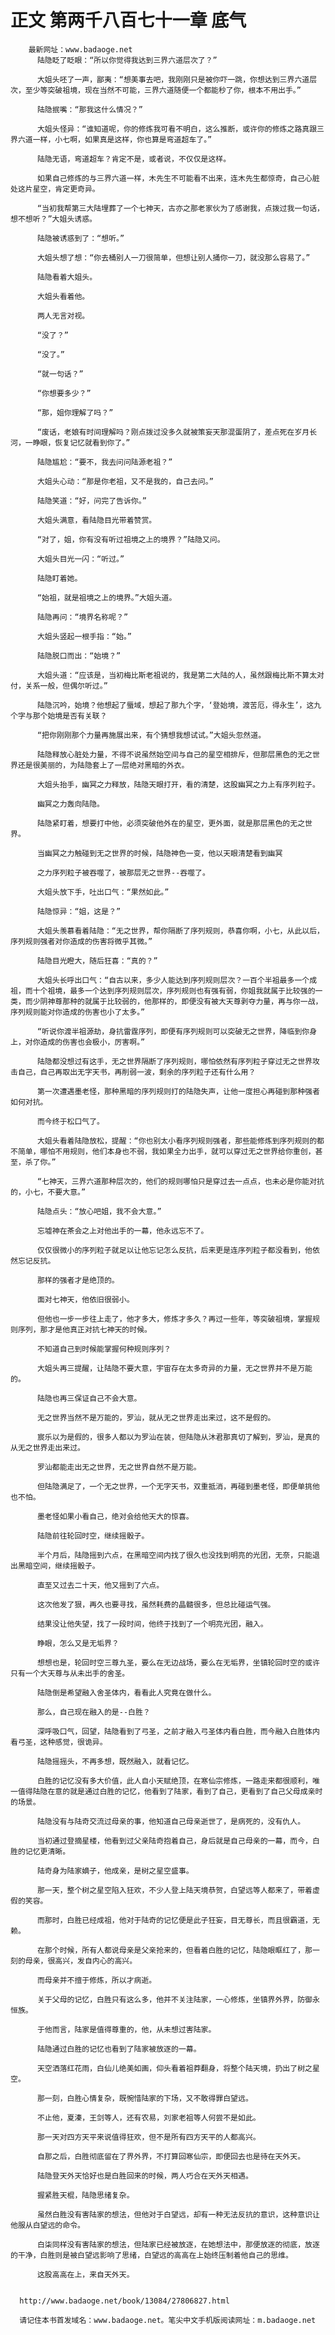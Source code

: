 # 正文 第两千八百七十一章 底气
        最新网址：www.badaoge.net
          陆隐眨了眨眼：“所以你觉得我达到三界六道层次了？”
      
          大姐头呸了一声，鄙夷：“想美事去吧，我刚刚只是被你吓一跳，你想达到三界六道层次，至少等突破祖境，现在当然不可能，三界六道随便一个都能秒了你，根本不用出手。”
      
          陆隐抿嘴：“那我这什么情况？”
      
          大姐头怪异：“谁知道呢，你的修炼我可看不明白，这么推断，或许你的修炼之路真跟三界六道一样，小七啊，如果真是这样，你也算是弯道超车了。”
      
          陆隐无语，弯道超车？肯定不是，或者说，不仅仅是这样。
      
          如果自己修炼的与三界六道一样，木先生不可能看不出来，连木先生都惊奇，自己心脏处这片星空，肯定更奇异。
      
          “当初我帮第三大陆埋葬了一个七神天，古亦之那老家伙为了感谢我，点拨过我一句话，想不想听？”大姐头诱惑。
      
          陆隐被诱惑到了：“想听。”
      
          大姐头想了想：“你去桶别人一刀很简单，但想让别人捅你一刀，就没那么容易了。”
      
          陆隐看着大姐头。
      
          大姐头看着他。
      
          两人无言对视。
      
          “没了？”
      
          “没了。”
      
          “就一句话？”
      
          “你想要多少？”
      
          “那，姐你理解了吗？”
      
          “废话，老娘有时间理解吗？刚点拨过没多久就被策妄天那混蛋阴了，差点死在岁月长河，一睁眼，恢复记忆就看到你了。”
      
          陆隐尴尬：“要不，我去问问陆源老祖？”
      
          大姐头心动：“那是你老祖，又不是我的，自己去问。”
      
          陆隐笑道：“好，问完了告诉你。”
      
          大姐头满意，看陆隐目光带着赞赏。
      
          “对了，姐，你有没有听过祖境之上的境界？”陆隐又问。
      
          大姐头目光一闪：“听过。”
      
          陆隐盯着她。
      
          “始祖，就是祖境之上的境界。”大姐头道。
      
          陆隐再问：“境界名称呢？”
      
          大姐头竖起一根手指：“始。”
      
          陆隐脱口而出：“始境？”
      
          大姐头道：“应该是，当初梅比斯老祖说的，我是第二大陆的人，虽然跟梅比斯不算太对付，关系一般，但偶尔听过。”
      
          陆隐沉吟，始境？他想起了蜃域，想起了那九个字，‘登始境，渡苦厄，得永生’，这九个字与那个始境是否有关联？
      
          “把你刚刚那个力量再施展出来，有个猜想我想试试。”大姐头忽然道。
      
          陆隐释放心脏处力量，不得不说虽然始空间与自己的星空相排斥，但那层黑色的无之世界还是很美丽的，为陆隐套上了一层绝对黑暗的外衣。
      
          大姐头抬手，幽冥之力释放，陆隐天眼打开，看的清楚，这股幽冥之力上有序列粒子。
      
          幽冥之力轰向陆隐。
      
          陆隐紧盯着，想要打中他，必须突破他外在的星空，更外面，就是那层黑色的无之世界。
      
          当幽冥之力触碰到无之世界的时候，陆隐神色一变，他以天眼清楚看到幽冥
      
          之力序列粒子被吞噬了，被那层无之世界--吞噬了。
      
          大姐头放下手，吐出口气：“果然如此。”
      
          陆隐惊异：“姐，这是？”
      
          大姐头羡慕看着陆隐：“无之世界，帮你隔断了序列规则，恭喜你啊，小七，从此以后，序列规则强者对你造成的伤害将微乎其微。”
      
          陆隐目光瞪大，随后狂喜：“真的？”
      
          大姐头长呼出口气：“自古以来，多少人能达到序列规则层次？一百个半祖最多一个成祖，而十个祖境，最多一个达到序列规则层次，序列规则也有强有弱，你姐我就属于比较强的一类，而少阴神尊那种的就属于比较弱的，他那样的，即便没有被大天尊剥夺力量，再与你一战，序列规则能对你造成的伤害也小了太多。”
      
          “听说你渡半祖源劫，身抗雷霆序列，即便有序列规则可以突破无之世界，降临到你身上，对你造成的伤害也会极小，厉害啊。”
      
          陆隐都没想过有这手，无之世界隔断了序列规则，哪怕依然有序列粒子穿过无之世界攻击自己，自己再取出无字天书，再削弱一波，剩余的序列粒子还有什么用？
      
          第一次遭遇墨老怪，那种黑暗的序列规则打的陆隐失声，让他一度担心再碰到那种强者如何对抗。
      
          而今终于松口气了。
      
          大姐头看着陆隐放松，提醒：“你也别太小看序列规则强者，那些能修炼到序列规则的都不简单，哪怕不用规则，他们本身也不弱，我如果全力出手，就可以穿过无之世界给你重创，甚至，杀了你。”
      
          “七神天，三界六道那种层次的，他们的规则哪怕只是穿过去一点点，也未必是你能对抗的，小七，不要大意。”
      
          陆隐点头：“放心吧姐，我不会大意。”
      
          忘墟神在茶会之上对他出手的一幕，他永远忘不了。
      
          仅仅很微小的序列粒子就足以让他忘记怎么反抗，后来更是连序列粒子都没看到，他依然忘记反抗。
      
          那样的强者才是绝顶的。
      
          面对七神天，他依旧很弱小。
      
          但他也一步一步往上走了，他才多大，修炼才多久？再过一些年，等突破祖境，掌握规则序列，那才是他真正对抗七神天的时候。
      
          不知道自己到时候能掌握何种规则序列？
      
          大姐头再三提醒，让陆隐不要大意，宇宙存在太多奇异的力量，无之世界并不是万能的。
      
          陆隐也再三保证自己不会大意。
      
          无之世界当然不是万能的，罗汕，就从无之世界走出来过，这不是假的。
      
          宸乐以为是假的，很多人都以为罗汕在装，但陆隐从沐君那真切了解到，罗汕，是真的从无之世界走出来过。
      
          罗汕都能走出无之世界，无之世界自然不是万能。
      
          但陆隐满足了，一个无之世界，一个无字天书，双重抵消，再碰到墨老怪，即便单挑他也不怕。
      
          墨老怪如果小看自己，绝对会给他天大的惊喜。
      
          陆隐前往轮回时空，继续摇骰子。
      
          半个月后，陆隐摇到六点，在黑暗空间内找了很久也没找到明亮的光团，无奈，只能退出黑暗空间，继续摇骰子。
      
          直至又过去二十天，他又摇到了六点。
      
          这次他发了狠，再久也要寻找，虽然耗费的晶髓很多，但总比碰运气强。
      
          结果没让他失望，找了一段时间，他终于找到了一个明亮光团，融入。
      
          睁眼，怎么又是无垢界？
      
          想想也是，轮回时空三尊九圣，要么在无边战场，要么在无垢界，坐镇轮回时空的或许只有一个大天尊与从未出手的舍圣。
      
          陆隐倒是希望融入舍圣体内，看看此人究竟在做什么。
      
          那么，自己现在融入的是--白胜？
      
          深呼吸口气，回望，陆隐看到了弓圣，之前才融入弓圣体内看白胜，而今融入白胜体内看弓圣，这种感觉，很诡异。
      
          陆隐摇摇头，不再多想，既然融入，就看记忆。
      
          白胜的记忆没有多大价值，此人自小天赋绝顶，在寒仙宗修炼，一路走来都很顺利，唯一值得陆隐在意的就是通过白胜的记忆，他看到了陆家，看到了自己，更看到了自己父母成亲时的场景。
      
          陆隐没有与陆奇交流过母亲的事，他知道自己母亲逝世了，是病死的，没有仇人。
      
          当初通过登摘星楼，他看到过父亲陆奇抱着自己，身后就是自己母亲的一幕，而今，白胜的记忆更清晰。
      
          陆奇身为陆家嫡子，他成亲，是树之星空盛事。
      
          那一天，整个树之星空陷入狂欢，不少人登上陆天境恭贺，白望远等人都来了，带着虚假的笑容。
      
          而那时，白胜已经成祖，他对于陆奇的记忆便是此子狂妄，目无尊长，而且很霸道，无赖。
      
          在那个时候，所有人都说母亲是父亲抢来的，但看着白胜的记忆，陆隐眼眶红了，那一刻的母亲，很高兴，发自内心的高兴。
      
          而母亲并不擅于修炼，所以才病逝。
      
          关于父母的记忆，白胜只有这么多，他并不关注陆家，一心修炼，坐镇界外界，防御永恒族。
      
          于他而言，陆家是值得尊重的，他，从未想过害陆家。
      
          陆隐通过白胜的记忆也看到了陆家被放逐的一幕。
      
          天空洒落红花雨，白仙儿绝美如画，仰头看着祖莽翻身，将整个陆天境，扔出了树之星空。
      
          那一刻，白胜心情复杂，既惋惜陆家的下场，又不敢得罪白望远。
      
          不止他，夏溱，王剑等人，还有农易，刘家老祖等人何尝不是如此。
      
          那一天对四方天平来说值得狂欢，但不是所有四方天平的人都高兴。
      
          自那之后，白胜彻底留在了界外界，不打算回寒仙宗，即便回去也是待在天外天。
      
          陆隐登天外天恰好也是白胜回来的时候，两人巧合在天外天相遇。
      
          握紧胜天棍，陆隐思绪复杂。
      
          虽然白胜没有害陆家的想法，但他对于白望远，却有一种无法反抗的意识，这种意识让他服从白望远的命令。
      
          白柒同样没有害陆家的想法，但陆家已经被放逐，在她想法中，那便放逐的彻底，放逐的干净，白胜则是被白望远影响了思绪，白望远的高高在上始终压制着他自己的思维。
      
          这股高高在上，来自天外天。
      
      
      http://www.badaoge.net/book/13084/27806827.html
      
      请记住本书首发域名：www.badaoge.net。笔尖中文手机版阅读网址：m.badaoge.net